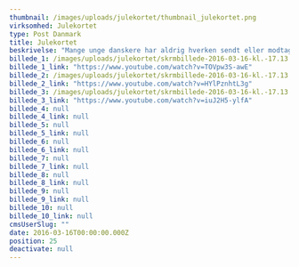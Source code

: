 ```yaml
---
thumbnail: /images/uploads/julekortet/thumbnail_julekortet.png
virksomhed: Julekortet
type: Post Danmark
title: Julekortet
beskrivelse: "Mange unge danskere har aldrig hverken sendt eller modtagetet et julekort. Og med god grund – de har både email og et hav af sociale medier til rådighed. Ikke desto mindre sætter netop de unge størst pris på at modtage et brev eller julekort. De er bare aldrig blevet ordentligt introduceret til julekortets magiske verden – og til hvor rart det er at modtage en varm julehilsen fra en man holder af. Derfor lavede vi en serie webisodes til dem om netop det: Julekortet.\n\n"
billede_1: /images/uploads/julekortet/skrmbillede-2016-03-16-kl.-17.13.29.png
billede_1_link: "https://www.youtube.com/watch?v=TOVpw3S-awE"
billede_2: /images/uploads/julekortet/skrmbillede-2016-03-16-kl.-17.13.44.png
billede_2_link: "https://www.youtube.com/watch?v=HYlPznhtL3g"
billede_3: /images/uploads/julekortet/skrmbillede-2016-03-16-kl.-17.13.57.png
billede_3_link: "https://www.youtube.com/watch?v=iuJ2H5-ylfA"
billede_4: null
billede_4_link: null
billede_5: null
billede_5_link: null
billede_6: null
billede_6_link: null
billede_7: null
billede_7_link: null
billede_8: null
billede_8_link: null
billede_9: null
billede_9_link: null
billede_10: null
billede_10_link: null
cmsUserSlug: ""
date: 2016-03-16T00:00:00.000Z
position: 25
deactivate: null
---
```


